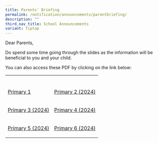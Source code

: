 ```yaml
---
title: Parents' Briefing
permalink: /notification/announcements/parentbriefing/
description: ""
third_nav_title: School Announcements
variant: tiptap
---
```

<p>Dear Parents,</p>
<p>Do spend some time going through the slides as the information will be
beneficial to you and your child.</p>
<p>You can also access these PDF by clicking on the link below:</p>
<table style="minWidth: 50px">
<colgroup>
<col>
<col>
</colgroup>
<tbody>
<tr>
<th rowspan="1" colspan="1">
<p></p>
</th>
<th rowspan="1" colspan="1">
<p></p>
</th>
</tr>
<tr>
<td rowspan="1" colspan="1">
<p><a href="/files/Announcement/2024/P1_Orientation_Day_2024_Hall_Slides_website.pdf" rel="noopener nofollow" target="_blank">Primary 1</a>
</p>
</td>
<td rowspan="1" colspan="1">
<p><a href="/files/Announcement/2024/Principal___YH___P2_Parents__Briefing_Final_2024_website.pdf" rel="noopener noreferrer nofollow" target="_blank">Primary 2 (2024)</a>
</p>
</td>
</tr>
<tr>
<td rowspan="1" colspan="1">
<p><a href="/files/Announcement/2024/2024_P3_Parents_Briefing___P___YH_Final_School_Website.pdf" rel="noopener noreferrer nofollow" target="_blank">Primary 3 (2024)</a>
</p>
</td>
<td rowspan="1" colspan="1">
<p><a href="/files/Announcement/2024/2024_P4_Parents_Briefing___P___YH_Final_School_Website.pdf" rel="noopener noreferrer nofollow" target="_blank">Primary 4 (2024)</a>
</p>
</td>
</tr>
<tr>
<td rowspan="1" colspan="1">
<p><a href="/files/Announcement/2024/2024_P___YH_Address_To_Parents_Parents_Briefing_P5_Final__School_Website.pdf" rel="noopener noreferrer nofollow" target="_blank">Primary 5 (2024)</a>
</p>
</td>
<td rowspan="1" colspan="1">
<p><a href="/files/Announcement/2024/2024_P___YH_Address_To_Parents_Parents_Briefing_P6_Final__for_School_Website.pdf" rel="noopener noreferrer nofollow" target="_blank">Primary 6 (2024)</a>
</p>
</td>
</tr>
</tbody>
</table>
<p></p>